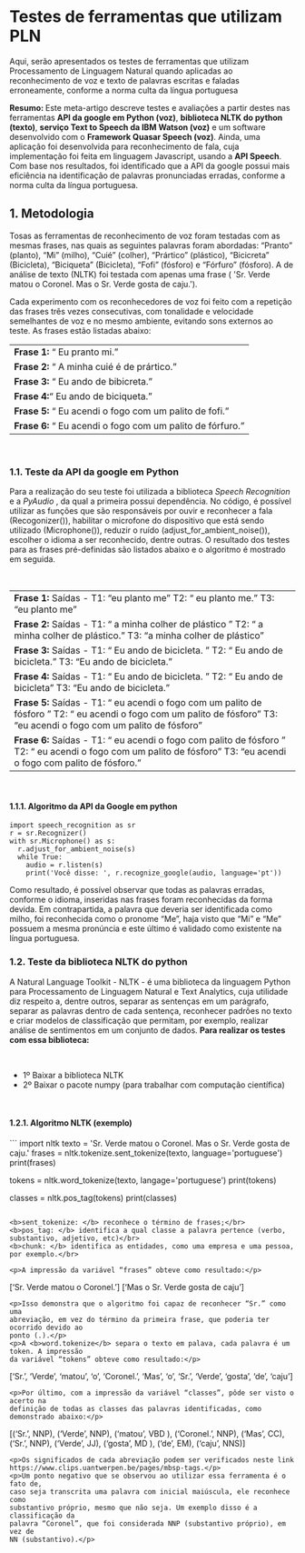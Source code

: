 # Testes de ferramentas que utilizam PLN
Aqui, serão apresentados os testes de ferramentas que utilizam Processamento de Linguagem Natural quando aplicadas 
ao reconhecimento de voz e texto de palavras escritas e faladas erroneamente, conforme a norma culta da língua portuguesa

<b color="#ffffff">Resumo: </b>Este meta-artigo descreve testes e avaliações a partir destes nas
ferramentas <b>API da google em Python (voz)</b>, <b>biblioteca NLTK do python
(texto)</b>, <b>serviço Text to Speech da IBM Watson (voz)</b> e um software
desenvolvido com o <b>Framework Quasar Speech (voz)</b>. Ainda, uma aplicação
foi desenvolvida para reconhecimento de fala, cuja implementação foi feita em
linguagem Javascript, usando a <b>API Speech</b>. Com base nos resultados, foi
identificado que a API da google possui mais eficiência na identificação de
palavras pronunciadas erradas, conforme a norma culta da língua
portuguesa.</br>

<h2>1. Metodologia</h2>
<p>Tosas as ferramentas de reconhecimento de voz foram testadas com as mesmas frases, nas quais as
seguintes palavras foram abordadas: “Pranto” (planto), “Mi” (milho), “Cuié” (colher),
“Prártico” (plástico), “Bicicreta” (Bicicleta), “Biciqueta” (Bicicleta), “Fofi” (fósforo) e
“Fórfuro” (fósforo). A de análise de texto (NLTK) foi testada com apenas uma frase ( 'Sr. Verde matou o Coronel. Mas o Sr. Verde gosta de caju.').</p>
<p>Cada experimento com os reconhecedores de voz foi feito com a repetição das frases três vezes consecutivas, com tonalidade e velocidade semelhantes de voz e no mesmo ambiente, evitando sons externos ao teste. As frases estão listadas abaixo:</p>


<table>
  <tr>
    <td><b>Frase 1:</b> “ Eu pranto mi.”</td>
  </tr>
  <tr>
    <td><b>Frase 2:</b> “ A minha cuié é de prártico.”</td>
  </tr>
  <tr>
    <td><b>Frase 3:</b>  “ Eu ando de bibicreta.”</td>
  </tr>
  <tr>
    <td><b>Frase 4:</b>“ Eu ando de biciqueta.”</td>
  </tr>
  <tr>
    <td><b>Frase 5:</b> “ Eu acendi o fogo com um palito
de fofi.”</td>
  </tr>
  <tr>
    <td><b>Frase 6:</b> “ Eu acendi o fogo com um palito
de fórfuro.”</td>
  </tr>
</table>
</br>

<h3>1.1. Teste da API da google em Python</h3>

<p>Para a realização do seu teste foi utilizada a biblioteca <i>Speech Recognition</i> e a <i>PyAudio</i> , da qual a primeira possui dependência. No código, é possível utilizar as funções que são responsáveis por ouvir e reconhecer a fala (Recogonizer()), habilitar o
microfone do dispositivo que está sendo utilizado (Microphone()), reduzir o ruído
(adjust_for_ambient_noise()), escolher o idioma a ser reconhecido, dentre outras.
O resultado dos testes para as frases pré-definidas são listados abaixo e o
algoritmo é mostrado em seguida. </p></br>

<table>
  <tr>
    <td><b>Frase 1:</b> Saídas - T1: “eu planto me” T2: “ eu planto me.” T3: “eu planto me”</td>
  </tr>
  <tr>
    <td><b>Frase 2:</b> Saídas - T1: “ a minha colher de plástico ” T2: “ a minha colher de
plástico.” T3: “a minha colher de plástico” </td>
  </tr>
  <tr>
    <td><b>Frase 3:</b>  Saídas - T1: “ Eu ando de bicicleta. ” T2: “ Eu ando de bicicleta.” T3:
“Eu ando de bicicleta.”</td>
  </tr>
  <tr>
    <td><b>Frase 4:</b> Saídas - T1: “ Eu ando de bicicleta. ” T2: “ Eu ando de bicicleta” T3:
“Eu ando de bicicleta.”</td>
  </tr>
  <tr>
    <td><b>Frase 5:</b> Saídas - T1: “ eu acendi o fogo com um palito de fósforo ” T2: “ eu
acendi o fogo com um palito de fósforo” T3: “eu acendi o fogo com um palito de
fósforo”</td>
  </tr>
  <tr>
    <td><b>Frase 6:</b> Saídas - T1: “ eu acendi o fogo com palito de fósforo ” T2: “ eu acendi o
fogo com um palito de fósforo” T3: “eu acendi o fogo com palito de fósforo.”</td>
  </tr>
</table>
</br>

<h4>1.1.1. Algoritmo da API da Google em python</h4>


```
import speech_recognition as sr
r = sr.Recognizer()
with sr.Microphone() as s:
  r.adjust_for_ambient_noise(s)
  while True:
    audio = r.listen(s)
    print('Você disse: ', r.recognize_google(audio, language='pt'))

```

<p>Como resultado, é possível observar que todas as palavras erradas, conforme o
idioma, inseridas nas frases foram reconhecidas da forma devida. Em contrapartida, a
palavra que deveria ser identificada como milho, foi reconhecida como o pronome
“Me”, haja visto que “Mi” e “Me” possuem a mesma pronúncia e este último é validado
como existente na língua portuguesa.</p>

<h3>1.2. Teste da biblioteca NLTK do python</h3>


<p>A Natural Language Toolkit - NLTK - é uma biblioteca da linguagem Python para
Processamento de Linguagem Natural e Text Analytics, cuja utilidade diz respeito a, dentre
outros, separar as sentenças em um parágrafo, separar as palavras dentro de cada
sentença, reconhecer padrões no texto e criar modelos de classificação que permitam,
por exemplo, realizar análise de sentimentos em um conjunto de dados.
<b>Para realizar os testes com essa biblioteca:</p></b></br>
<ul>
  <li>1º Baixar a biblioteca NLTK</li>
  <li>2º Baixar o pacote numpy (para trabalhar com computação científica)</li>
</ul></br>

<h4>1.2.1. Algoritmo NLTK (exemplo)</h4>
```
import nltk
texto = 'Sr. Verde matou o Coronel. Mas o Sr. Verde gosta de caju.'
frases = nltk.tokenize.sent_tokenize(texto, language='portuguese')
print(frases)

tokens = nltk.word_tokenize(texto, langage='portuguese')
print(tokens)

classes = nltk.pos_tag(tokens)
print(classes)
```

<b>sent_tokenize: </b> reconhece o término de frases;</br>
<b>pos_tag: </b> identifica a qual classe a palavra pertence (verbo, substantivo, adjetivo, etc)</br>
<b>chunk: </b> identifica as entidades, como uma empresa e uma pessoa, por exemplo.</br>

<p>A impressão da variável “frases” obteve como resultado:</p>
```
[‘Sr. Verde matou o Coronel.’] [‘Mas o Sr. Verde gosta de caju’]
```
<p>Isso demonstra que o algoritmo foi capaz de reconhecer “Sr.” como uma
abreviação, em vez do término da primeira frase, que poderia ter ocorrido devido ao
ponto (.).</p>
<p>A <b>word.tokenize</b> separa o texto em palava, cada palavra é um token. A impressão
da variável “tokens” obteve como resultado:</p>
```
[‘Sr.’, ‘Verde’, ‘matou’, ‘o’, ‘Coronel.’, ‘Mas’, ‘o’, ‘Sr.’, ‘Verde’, ‘gosta’, ‘de’, ‘caju’]
```
<p>Por último, com a impressão da variável “classes”, pôde ser visto o acerto na
definição de todas as classes das palavras identificadas, como demonstrado abaixo:</p>
```
[(‘Sr.’, NNP), (‘Verde’, NNP), (‘matou’, VBD ), (‘Coronel.’, NNP), (‘Mas’, CC), (‘Sr.’, NNP),
(‘Verde’, JJ), (‘gosta’, MD ), (‘de’, EM), (‘caju’, NNS)]
```
<p>Os significados de cada abreviação podem ser verificados neste link
https://www.clips.uantwerpen.be/pages/mbsp-tags.</p>
<p>Um ponto negativo que se observou ao utilizar essa ferramenta é o fato de,
caso seja transcrita uma palavra com inicial maiúscula, ele reconhece como
substantivo próprio, mesmo que não seja. Um exemplo disso é a classificação da
palavra “Coronel”, que foi considerada NNP (substantivo próprio), em vez de
NN (substantivo).</p>


